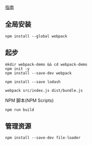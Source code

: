 [指南](https://doc.webpack-china.org/guides/)
## 全局安装
```
npm install --global webpack
```

## 起步
```
mkdir webpack-demo && cd webpack-demo
npm init -y
npm install --save-dev webpack

npm install --save lodash

webpack src/index.js dist/bundle.js
```

NPM 脚本(NPM Scripts)
```
npm run build
```

## 管理资源
```
npm install --save-dev file-loader
```